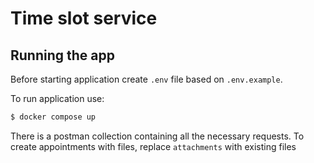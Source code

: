 # Time slot service

## Running the app

Before starting application create `.env` file based on `.env.example`.

To run application use:

```bash
$ docker compose up
```

There is a postman collection containing all the necessary requests.
To create appointments with files, replace `attachments` with existing files

